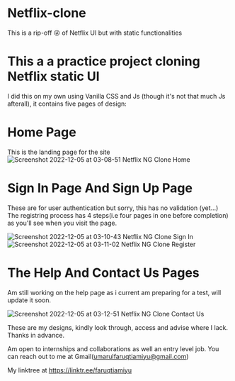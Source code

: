 # Netflix-clone
This is a rip-off 😜 of Netflix UI but with static functionalities

# This a a practice project cloning Netflix static UI

I did this on my own using Vanilla CSS and Js (though it's not that much Js afterall), it contains five pages of design:

# Home Page

This is the landing page for the site
![Screenshot 2022-12-05 at 03-08-51 Netflix NG Clone Home](https://user-images.githubusercontent.com/91544648/205536191-ccf3038c-b09d-4965-83ce-0f7011000933.png)

# Sign In Page And Sign Up Page

These are for user authentication but sorry, this has no validation (yet...)
The registring process has 4 steps(i.e four pages in one before completion) as you'll see when you visit the page.


![Screenshot 2022-12-05 at 03-10-43 Netflix NG Clone Sign In](https://user-images.githubusercontent.com/91544648/205536334-a340fa0d-451e-4e3c-b2cb-120f0772419a.png)
![Screenshot 2022-12-05 at 03-11-02 Netflix NG Clone Register](https://user-images.githubusercontent.com/91544648/205536336-1516c84c-297b-400f-8f18-387582ae9e29.png)


# The Help And Contact Us Pages
Am still working on the help page as i current am preparing for a test, will update it soon.

![Screenshot 2022-12-05 at 03-12-51 Netflix NG Clone Contact Us](https://user-images.githubusercontent.com/91544648/205536434-107b7343-ac7c-43ed-972d-909835c8881c.png)




These are my designs, kindly look through, access and advise where I lack. Thanks in advance.

Am open to internships and collaborations as well an entry level job. You can reach out to me at Gmail(umarulfaruqtiamiyu@gmail.com)

My linktree at https://linktr.ee/faruqtiamiyu